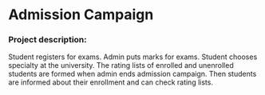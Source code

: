 # **Admission Campaign**
### Project description:
Student registers for exams. Admin puts marks for exams. Student chooses specialty at the university.
The rating lists of enrolled and unenrolled students are formed when admin ends admission campaign.
Then students are informed about their enrollment and can check rating lists.
